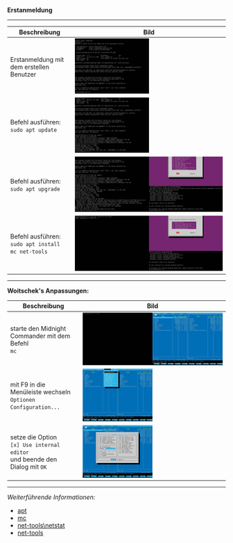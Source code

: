 **Erstanmeldung**

---

| Beschreibung          | Bild |
| --------------------- | ---- |
| Erstanmeldung mit dem erstellen Benutzer | <img width="50%" src="https://github.com/dr-woitschek/minecraft/blob/main/JavaEdition/Dedicated_Server/02_Erstanmeldung/Bilder/Grundkonfiguration_01.jpeg"> |
| Befehl ausführen: <br/> ```sudo apt update```  | <img width="50%" src="https://github.com/dr-woitschek/minecraft/blob/main/JavaEdition/Dedicated_Server/02_Erstanmeldung/Bilder/Grundkonfiguration_02.jpeg"> |
| Befehl ausführen: <br/> ```sudo apt upgrade``` | <img width="50%" src="https://github.com/dr-woitschek/minecraft/blob/main/JavaEdition/Dedicated_Server/02_Erstanmeldung/Bilder/Grundkonfiguration_03.jpeg"><img width="50%" src="https://github.com/dr-woitschek/minecraft/blob/main/JavaEdition/Dedicated_Server/02_Erstanmeldung/Bilder/Grundkonfiguration_04.jpeg"> |
| Befehl ausführen: <br/> ```sudo apt install mc net-tools``` | <img width="50%" src="https://github.com/dr-woitschek/minecraft/blob/main/JavaEdition/Dedicated_Server/02_Erstanmeldung/Bilder/Grundkonfiguration_05.jpeg"><img width="50%" src="https://github.com/dr-woitschek/minecraft/blob/main/JavaEdition/Dedicated_Server/02_Erstanmeldung/Bilder/Grundkonfiguration_06.jpeg"> |

---

**Woitschek's Anpassungen:**

| Beschreibung          | Bild |
| --------------------- | ---- |
| starte den Midnight Commander mit dem Befehl <br/> ```mc``` | <img width="50%" src="https://github.com/dr-woitschek/minecraft/blob/main/JavaEdition/Dedicated_Server/02_Erstanmeldung/Bilder/WoitschekAnpassung_01.jpeg"><img width="50%" src="https://github.com/dr-woitschek/minecraft/blob/main/JavaEdition/Dedicated_Server/02_Erstanmeldung/Bilder/WoitschekAnpassung_02.jpeg"> |
| mit F9 in die Menüleiste wechseln <br/> ```Optionen``` <br/> ```Configuration...``` | <img width="50%" src="https://github.com/dr-woitschek/minecraft/blob/main/JavaEdition/Dedicated_Server/02_Erstanmeldung/Bilder/WoitschekAnpassung_03.jpeg"> |
| setze die Option <br/> ```[x] Use internal editor``` <br/> und beende den Dialog mit ```OK``` | <img width="50%" src="https://github.com/dr-woitschek/minecraft/blob/main/JavaEdition/Dedicated_Server/02_Erstanmeldung/Bilder/WoitschekAnpassung_04.jpeg"> |

---

_Weiterführende Informationen:_
* [apt](https://wiki.ubuntuusers.de/apt/apt/)
* [mc](https://wiki.ubuntuusers.de/Midnight_Commander/)
* [net-tools\netstat](https://wiki.ubuntuusers.de/netstat/)
* [net-tools](https://net-tools.sourceforge.io/)

